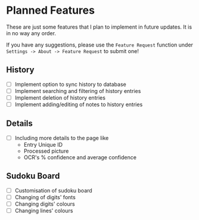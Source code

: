 # Planned Features

These are just some features that I plan to implement in future updates. It is in no way any order.

If you have any suggestions, please use the `Feature Request` function under `Settings -> About -> Feature Request` to submit one!

## History

- [ ] Implement option to sync history to database
- [ ] Implement searching and filtering of history entries
- [ ] Implement deletion of history entries
- [ ] Implement adding/editing of notes to history entries

## Details

- [ ] Including more details to the page like
  - Entry Unique ID
  - Processed picture
  - OCR's % confidence and average confidence

## Sudoku Board

- [ ]  Customisation of sudoku board
  - [ ]  Changing of digits' fonts
  - [ ]  Changing digits' colours
  - [ ]  Changing lines' colours
